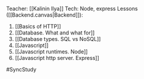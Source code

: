 Teacher: [[Kalinin Ilya]]
Tech: Node, express
Lessons ([[Backend.canvas|Backend]]):
1. [[Basics of HTTP]]
2. [[Database. What and what for]]
3. [[Database types. SQL vs NoSQL]]
4. [[Javascript]]
5. [[Javascript runtimes. Node]]
6. [[Javascript http server. Express]]

#SyncStudy